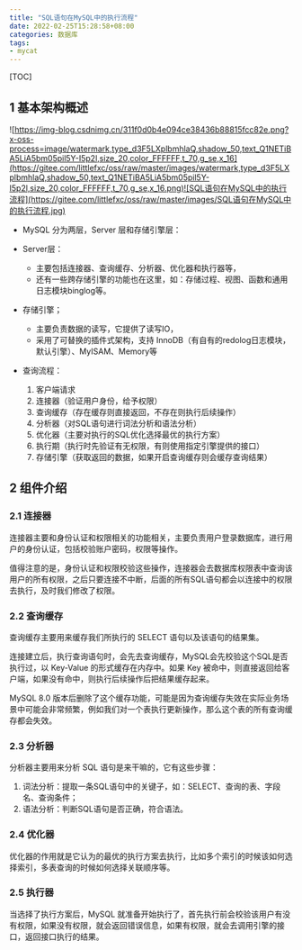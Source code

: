 ```yaml
---
title: "SQL语句在MySQL中的执行流程"
date: 2022-02-25T15:28:58+08:00
categories: 数据库
tags:
- mycat
---
```


[TOC]

## 1 基本架构概述

![https://img-blog.csdnimg.cn/311f0d0b4e094ce38436b88815fcc82e.png?x-oss-process=image/watermark,type_d3F5LXplbmhlaQ,shadow_50,text_Q1NETiBA5LiA5bm05pil5Y-I5p2l,size_20,color_FFFFFF,t_70,g_se,x_16](https://gitee.com/littlefxc/oss/raw/master/images/watermark,type_d3F5LXplbmhlaQ,shadow_50,text_Q1NETiBA5LiA5bm05pil5Y-I5p2l,size_20,color_FFFFFF,t_70,g_se,x_16.png)![SQL语句在MySQL中的执行流程](https://gitee.com/littlefxc/oss/raw/master/images/SQL语句在MySQL中的执行流程.jpg)

- MySQL 分为两层，Server 层和存储引擎层：

- Server层：
  - 主要包括连接器、查询缓存、分析器、优化器和执行器等，
  - 还有一些跨存储引擎的功能也在这里，如：存储过程、视图、函数和通用日志模块binglog等。
- 存储引擎；
  - 主要负责数据的读写，它提供了读写IO，
  - 采用了可替换的插件式架构，支持 InnoDB（有自有的redolog日志模块，默认引擎）、MyISAM、Memory等
- 查询流程：
  1. 客户端请求
  2. 连接器（验证用户身份，给予权限）
  3. 查询缓存（存在缓存则直接返回，不存在则执行后续操作）
  4. 分析器（对SQL语句进行词法分析和语法分析）
  5. 优化器（主要对执行的SQL优化选择最优的执行方案）
  6. 执行期（执行时先验证有无权限，有则使用指定引擎提供的接口）
  7. 存储引擎（获取返回的数据，如果开启查询缓存则会缓存查询结果）

## 2 组件介绍

### 2.1 连接器

连接器主要和身份认证和权限相关的功能相关，主要负责用户登录数据库，进行用户的身份认证，包括校验账户密码，权限等操作。

值得注意的是，身份认证和权限校验这些操作，连接器会去数据库权限表中查询该用户的所有权限，之后只要连接不中断，后面的所有SQL语句都会以连接中的权限去执行，及时我们修改了权限。

### 2.2 查询缓存

查询缓存主要用来缓存我们所执行的 SELECT 语句以及该语句的结果集。

连接建立后，执行查询语句时，会先去查询缓存，MySQL会先校验这个SQL是否执行过，以 Key-Value 的形式缓存在内存中。如果 Key 被命中，则直接返回给客户端，如果没有命中，则执行后续操作后把结果缓存起来。

MySQL 8.0 版本后删除了这个缓存功能，可能是因为查询缓存失效在实际业务场景中可能会非常频繁，例如我们对一个表执行更新操作，那么这个表的所有查询缓存都会失效。

### 2.3 分析器

分析器主要用来分析 SQL 语句是来干嘛的，它有这些步骤：

1. 词法分析：提取一条SQL语句中的关键子，如：SELECT、查询的表、字段名、查询条件；
2. 语法分析：判断SQL语句是否正确，符合语法。

### 2.4 优化器

优化器的作用就是它认为的最优的执行方案去执行，比如多个索引的时候该如何选择索引，多表查询的时候如何选择关联顺序等。

### 2.5 执行器

当选择了执行方案后，MySQL 就准备开始执行了，首先执行前会校验该用户有没有权限，如果没有权限，就会返回错误信息，如果有权限，就会去调用引擎的接口，返回接口执行的结果。
